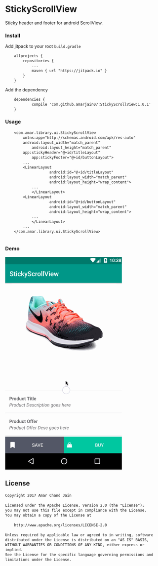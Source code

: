 # StickyScrollView
Sticky header and footer for android ScrollView.

### Install

Add jitpack to your root `build.gradle`
```
	allprojects {
		repositories {
			...
			maven { url "https://jitpack.io" }
		}
	}
```

Add the dependency
```
	dependencies {
	        compile 'com.github.amarjain07:StickyScrollView:1.0.1'
	}
```

### Usage
```
	<com.amar.library.ui.StickyScrollView
   		xmlns:app="http://schemas.android.com/apk/res-auto"
		android:layout_width="match_parent"
    		android:layout_height="match_parent"
		app:stickyHeader="@+id/titleLayout"
    		app:stickyFooter="@+id/buttonLayout">
		...
		<LinearLayout
            		android:id="@+id/titleLayout"
            		android:layout_width="match_parent"
            		android:layout_height="wrap_content">
			...
        	</LinearLayout>		
		<LinearLayout
            		android:id="@+id/buttonLayout"
            		android:layout_width="match_parent"
            		android:layout_height="wrap_content">
			...
        	</LinearLayout>	
		...
	</com.amar.library.ui.StickyScrollView>
	
```

### Demo
![StickyScrollViewGif](demo/StickyScroll.gif)


License
-------

    Copyright 2017 Amar Chand Jain

    Licensed under the Apache License, Version 2.0 (the "License");
    you may not use this file except in compliance with the License.
    You may obtain a copy of the License at

        http://www.apache.org/licenses/LICENSE-2.0

    Unless required by applicable law or agreed to in writing, software
    distributed under the License is distributed on an "AS IS" BASIS,
    WITHOUT WARRANTIES OR CONDITIONS OF ANY KIND, either express or implied.
    See the License for the specific language governing permissions and
    limitations under the License.
